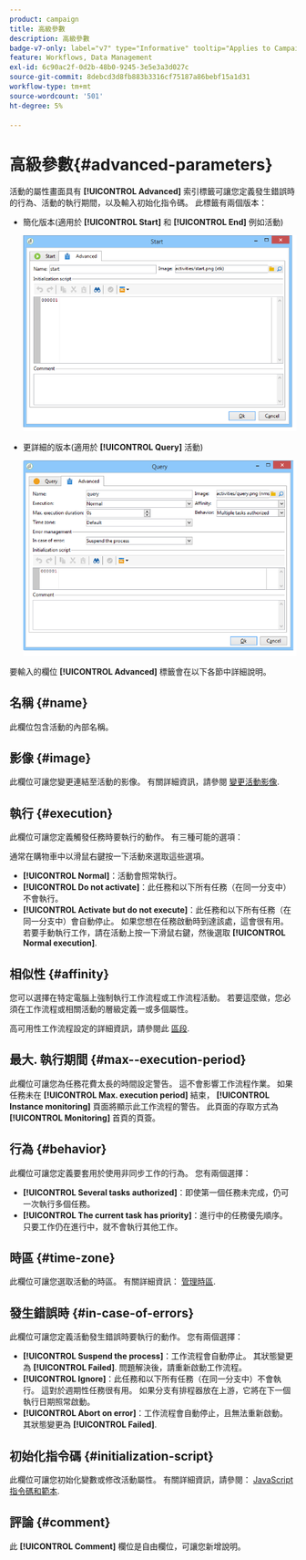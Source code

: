 ```yaml
---
product: campaign
title: 高級參數
description: 高級參數
badge-v7-only: label="v7" type="Informative" tooltip="Applies to Campaign Classic v7 only"
feature: Workflows, Data Management
exl-id: 6c90ac2f-0d2b-48b0-9245-3e5e3a3d027c
source-git-commit: 8debcd3d8fb883b3316cf75187a86bebf15a1d31
workflow-type: tm+mt
source-wordcount: '501'
ht-degree: 5%

---
```


# 高級參數{#advanced-parameters}



活動的屬性畫面具有 **[!UICONTROL Advanced]** 索引標籤可讓您定義發生錯誤時的行為、活動的執行期間，以及輸入初始化指令碼。 此標籤有兩個版本：

* 簡化版本(適用於 **[!UICONTROL Start]** 和 **[!UICONTROL End]** 例如活動)

   ![](assets/wf-advanced-basic.png)

* 更詳細的版本(適用於 **[!UICONTROL Query]** 活動)

   ![](assets/wf-advanced-full.png)

要輸入的欄位 **[!UICONTROL Advanced]** 標籤會在以下各節中詳細說明。

## 名稱 {#name}

此欄位包含活動的內部名稱。

## 影像 {#image}

此欄位可讓您變更連結至活動的影像。 有關詳細資訊，請參閱 [變更活動影像](managing-activity-images.md).

## 執行 {#execution}

此欄位可讓您定義觸發任務時要執行的動作。 有三種可能的選項：

通常在購物車中以滑鼠右鍵按一下活動來選取這些選項。

* **[!UICONTROL Normal]**：活動會照常執行。
* **[!UICONTROL Do not activate]**：此任務和以下所有任務（在同一分支中）不會執行。
* **[!UICONTROL Activate but do not execute]**：此任務和以下所有任務（在同一分支中）會自動停止。 如果您想在任務啟動時到達該處，這會很有用。 若要手動執行工作，請在活動上按一下滑鼠右鍵，然後選取 **[!UICONTROL Normal execution]**.

## 相似性 {#affinity}

您可以選擇在特定電腦上強制執行工作流程或工作流程活動。 若要這麼做，您必須在工作流程或相關活動的層級定義一或多個屬性。

高可用性工作流程設定的詳細資訊，請參閱此 [區段](../../installation/using/configuring-campaign-server.md#high-availability-workflows-and-affinities).


## 最大. 執行期間 {#max--execution-period}

此欄位可讓您為任務花費太長的時間設定警告。 這不會影響工作流程作業。 如果任務未在 **[!UICONTROL Max. execution period]** 結束， **[!UICONTROL Instance monitoring]** 頁面將顯示此工作流程的警告。 此頁面的存取方式為 **[!UICONTROL Monitoring]** 首頁的頁簽。

## 行為 {#behavior}

此欄位可讓您定義要套用於使用非同步工作的行為。 您有兩個選擇：

* **[!UICONTROL Several tasks authorized]**：即使第一個任務未完成，仍可一次執行多個任務。
* **[!UICONTROL The current task has priority]**：進行中的任務優先順序。 只要工作仍在進行中，就不會執行其他工作。

## 時區 {#time-zone}

此欄位可讓您選取活動的時區。 有關詳細資訊： [管理時區](managing-time-zones.md).

## 發生錯誤時 {#in-case-of-errors}

此欄位可讓您定義活動發生錯誤時要執行的動作。 您有兩個選擇：

* **[!UICONTROL Suspend the process]**：工作流程會自動停止。 其狀態變更為 **[!UICONTROL Failed]**. 問題解決後，請重新啟動工作流程。
* **[!UICONTROL Ignore]**：此任務和以下所有任務（在同一分支中）不會執行。 這對於週期性任務很有用。 如果分支有排程器放在上游，它將在下一個執行日期照常啟動。
* **[!UICONTROL Abort on error]**：工作流程會自動停止，且無法重新啟動。 其狀態變更為 **[!UICONTROL Failed]**.

## 初始化指令碼 {#initialization-script}

此欄位可讓您初始化變數或修改活動屬性。 有關詳細資訊，請參閱： [JavaScript指令碼和範本](javascript-scripts-and-templates.md).

## 評論 {#comment}

此 **[!UICONTROL Comment]** 欄位是自由欄位，可讓您新增說明。
